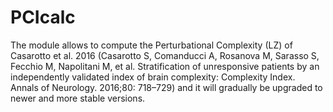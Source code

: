 # PCIcalc
The module allows to compute the Perturbational Complexity (LZ) of Casarotto et al. 2016 (Casarotto S, Comanducci A, Rosanova M, Sarasso S, Fecchio M, Napolitani M, et al. Stratification of unresponsive patients by an independently validated index of brain complexity: Complexity Index. Annals of Neurology. 2016;80: 718–729) and it will gradually be upgraded to newer and more stable versions.
